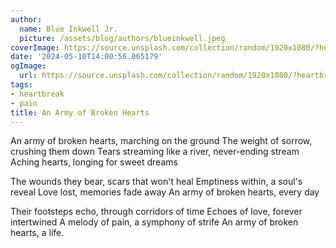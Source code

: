```yaml
---
author:
  name: Blue Inkwell Jr.
  picture: /assets/blog/authors/blueinkwell.jpeg
coverImage: https://source.unsplash.com/collection/random/1920x1080/?heartbreak
date: '2024-05-10T14:00:56.065179'
ogImage:
  url: https://source.unsplash.com/collection/random/1920x1080/?heartbreak
tags:
- heartbreak
- pain
title: An Army of Broken Hearts
---
```


An army of broken hearts, marching on the ground
The weight of sorrow, crushing them down
Tears streaming like a river, never-ending stream
Aching hearts, longing for sweet dreams

The wounds they bear, scars that won't heal
Emptiness within, a soul's reveal
Love lost, memories fade away
An army of broken hearts, every day

Their footsteps echo, through corridors of time
Echoes of love, forever intertwined
A melody of pain, a symphony of strife
An army of broken hearts, a life.